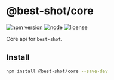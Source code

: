 # @best-shot/core

[url]: https://www.npmjs.com/package/@best-shot/core

[![npm version](https://img.shields.io/npm/v/@best-shot/core.svg?style=flat-square&logo=npm)][url]
![node](https://img.shields.io/node/v/@best-shot/core.svg?style=flat-square&colorB=green)
![license](https://img.shields.io/npm/l/@best-shot/core.svg?style=flat-square&colorB=blue)

Core api for `best-shot`.

## Install

```bash
npm install @best-shot/core --save-dev
```

